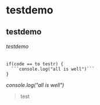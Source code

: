# testdemo
## testdemo
###### testdemo
````
if(code == to testr) {
  ```console.log("all is well")```
}
````
 *console.log("all is well")*
 > test

